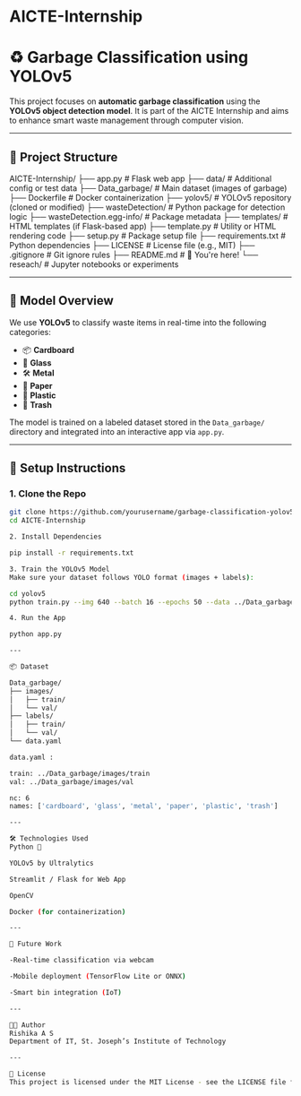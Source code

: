 # AICTE-Internship

# ♻️ Garbage Classification using YOLOv5

This project focuses on **automatic garbage classification** using the **YOLOv5 object detection model**. It is part of the AICTE Internship and aims to enhance smart waste management through computer vision.

---

## 📂 Project Structure

AICTE-Internship/
├── app.py #  Flask web app
├── data/ # Additional config or test data
├── Data_garbage/ # Main dataset (images of garbage)
├── Dockerfile # Docker containerization
├── yolov5/ # YOLOv5 repository (cloned or modified)
├── wasteDetection/ # Python package for detection logic
├── wasteDetection.egg-info/ # Package metadata
├── templates/ # HTML templates (if Flask-based app)
├── template.py # Utility or HTML rendering code
├── setup.py # Package setup file
├── requirements.txt # Python dependencies
├── LICENSE # License file (e.g., MIT)
├── .gitignore # Git ignore rules
├── README.md # 📘 You're here!
└── reseach/ # Jupyter notebooks or experiments


---
## 🧠 Model Overview

We use **YOLOv5** to classify waste items in real-time into the following categories:

- 📦 **Cardboard**  
- 🍾 **Glass**  
- 🛠️ **Metal**  
- 📄 **Paper**  
- 🧴 **Plastic**  
- 🚮 **Trash**

The model is trained on a labeled dataset stored in the `Data_garbage/` directory and integrated into an interactive app via `app.py`.

---

## 🚀 Setup Instructions

### 1. Clone the Repo

```bash
git clone https://github.com/yourusername/garbage-classification-yolov5.git
cd AICTE-Internship

2. Install Dependencies

pip install -r requirements.txt

3. Train the YOLOv5 Model
Make sure your dataset follows YOLO format (images + labels):

cd yolov5
python train.py --img 640 --batch 16 --epochs 50 --data ../Data_garbage/data.yaml --weights yolov5s.pt

4. Run the App

python app.py

---

📦 Dataset

Data_garbage/
├── images/
│   ├── train/
│   └── val/
├── labels/
│   ├── train/
│   └── val/
└── data.yaml

data.yaml :

train: ../Data_garbage/images/train
val: ../Data_garbage/images/val

nc: 6
names: ['cardboard', 'glass', 'metal', 'paper', 'plastic', 'trash']

---

🛠️ Technologies Used
Python 🐍

YOLOv5 by Ultralytics

Streamlit / Flask for Web App

OpenCV

Docker (for containerization)

---

🧪 Future Work

-Real-time classification via webcam

-Mobile deployment (TensorFlow Lite or ONNX)

-Smart bin integration (IoT)

---

👩‍💻 Author
Rishika A S
Department of IT, St. Joseph’s Institute of Technology

---

📄 License
This project is licensed under the MIT License - see the LICENSE file for details.

